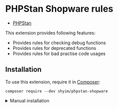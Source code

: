 # PHPStan Shopware rules

* [PHPStan](https://github.com/phpstan/phpstan)

This extension provides following features:

* Provides rules for checking debug functions
* Provides rules for deprecated functions
* Provides rules for bad practise code usages


## Installation

To use this extension, require it in [Composer](https://getcomposer.org/):

```
composer require --dev shyim/phpstan-shopware
```

<details>
  <summary>Manual installation</summary>

Include extension.neon in your project's PHPStan config:

```
includes:
    - vendor/shyim/phpstan-shopware/extension.neon
```
</details>